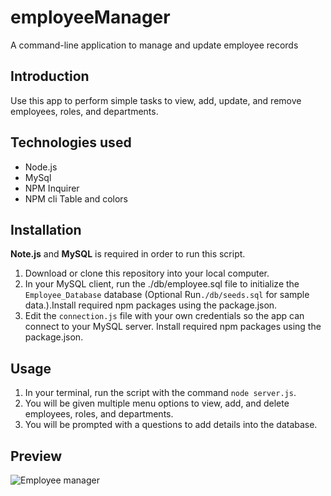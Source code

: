 # employeeManager
A command-line application to manage and update employee records

## Introduction
 Use this app to perform simple tasks to view, add, update, and remove employees, roles, and departments.
 
## Technologies used
- Node.js
- MySql
- NPM Inquirer
- NPM cli Table and colors

## Installation

**Note.js** and **MySQL** is required in order to run this script.

1. Download or clone this repository into your local computer.
2. In your MySQL client, run the ./db/employee.sql file to initialize the `Employee_Database` database 
(Optional  Run`./db/seeds.sql` for sample data.).Install required npm packages using the package.json.
4. Edit the `connection.js` file with your own credentials so the app can connect to your MySQL server.
Install required npm packages using the package.json.
## Usage

1. In your terminal, run the script with the command  `node server.js`.
2. You will be given multiple menu options to view, add,  and delete employees, roles, and departments.
3. You will be prompted with a questions to add details into the database.

## Preview

![Employee manager](employee.gif)
